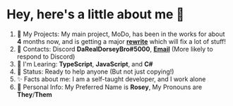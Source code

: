  # Hey, here's a little about me 🥀
1. 📁 My Projects: My main project, MoDo, has been in the works for about **4** months now, and is getting a major **[rewrite](https://github.com/DaRealDorseyBro/MoDoPublic)** which will fix a lot of stuff!
2. 📧 Contacts: Discord **DaRealDorseyBro#5000**, **[Email](contactrosey5@gmail.com)** (More likely to respond to Discord)
3. 🤔 I'm Learing: **TypeScript**, **JavaScript**, and **C#**
4. 💬 Status: Ready to help anyone (But not just copying!)
5. ✨ Facts about me: I am a self-taught developer, and I work alone
6. 🤫 Personal Info: My Preferred Name is **Rosey**, My Pronouns are **They**/**Them**
